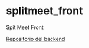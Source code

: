 # splitmeet_front
Spit Meet Front

[Repositorio del backend](https://github.com/eloiFabregaItb/splitmeet_back)
